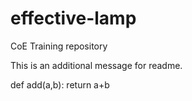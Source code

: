 # effective-lamp
CoE Training repository

This is an additional message for readme.

def add(a,b):                                                                                                                                                                                                                                                                          return a+b
